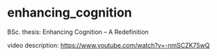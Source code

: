 # enhancing_cognition
BSc. thesis: Enhancing Cognition – A Redefinition

video description:
https://www.youtube.com/watch?v=-nmSCZK75wQ
